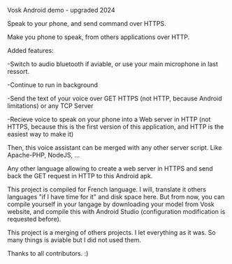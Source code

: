 Vosk Android demo - upgraded 2024

Speak to your phone, and send command over HTTPS.

Make you phone to speak, from others applications over HTTP.

Added features:

-Switch to audio bluetooth if aviable, or use your main microphone in last ressort.

-Continue to run in background

-Send the text of your voice over GET HTTPS (not HTTP, because Android limitations) or any TCP Server

-Recieve voice to speak on your phone into a Web server in HTTP (not HTTPS, because this is the first version of this application, and HTTP is the easiest way to make it)

Then, this voice assistant can be merged with any other server script. Like Apache-PHP, NodeJS, ...

Any other language allowing to create a web server in HTTPS and send back the GET request in HTTP to this Android apk.

This project is compiled for French language. I will, translate it others languages "if I have time for it" and disk space here. 
But from now, you can compile yourself in your langage by downloading your model from Vosk website, and compile this with Android Studio (configuration modification is requested before).

This project is a merging of others projects. I let everything as it was. So many things is aviable but I did not used them.

Thanks to all contributors. :)
